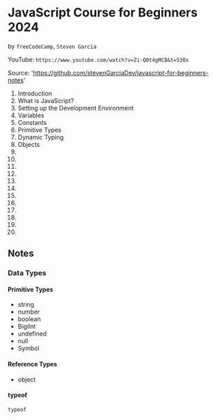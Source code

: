 # JavaScript Course for Beginners 2024
by `freeCodeCamp`, `Steven Garcia`

YouTube: `https://www.youtube.com/watch?v=Zi-Q0t4gMC8&t=530s`

Source: 'https://github.com/stevenGarciaDev/javascript-for-beginners-notes'

1. Introduction
2. What is JavaScript?
3. Setting up the Development Environment
4. Variables
5. Constants
6. Primitive Types
7. Dynamic Typing
8. Objects
9.
10.
11.
12.
13.
14.
15.
16.
17.
18.
19.
20.


## Notes

### Data Types

#### Primitive Types

* string
* number
* boolean
* BigiInt
* undefined
* null
* Symbol

#### Reference Types

* object

#### typeof

`typeof `
